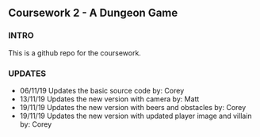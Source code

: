## Coursework 2 - A Dungeon Game

### INTRO
This is a github repo for the coursework.

### UPDATES
- 06/11/19
  Updates the basic source code
  by: Corey
- 13/11/19
  Updates the new version with camera
  by: Matt
- 19/11/19
  Updates the new version with beers and obstacles
  by: Corey
- 19/11/19
  Updates the new version with updated player image and villain
  by: Corey
